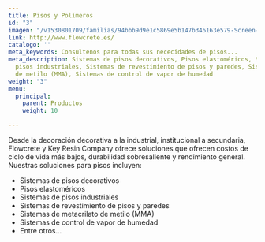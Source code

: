 ```yaml
---
title: Pisos y Polímeros
id: "3"
imagen: "/v1530801709/familias/94bbb9d9e1c5869e5b147b346163e579-Screen-Shot-2015-07-24-at-4.46.27_PM.png"
link: http://www.flowcrete.es/
catalogo: ''
meta_keywords: Consultenos para todas sus nececidades de pisos...
meta_description: Sistemas de pisos decorativos, Pisos elastoméricos, Sistemas de
  pisos industriales, Sistemas de revestimiento de pisos y paredes, Sistemas de metacrilato
  de metilo (MMA), Sistemas de control de vapor de humedad
weight: "3"
menu:
  principal:
    parent: Productos
    weight: 10

---
```

Desde la decoración decorativa a la industrial, institucional a secundaria, Flowcrete y Key Resin Company ofrece soluciones que ofrecen costos de ciclo de vida más bajos, durabilidad sobresaliente y rendimiento general. Nuestras soluciones para pisos incluyen:

* Sistemas de pisos decorativos 
* Pisos elastoméricos 
* Sistemas de pisos industriales 
* Sistemas de revestimiento de pisos y paredes 
* Sistemas de metacrilato de metilo (MMA) 
* Sistemas de control de vapor de humedad
* Entre otros...